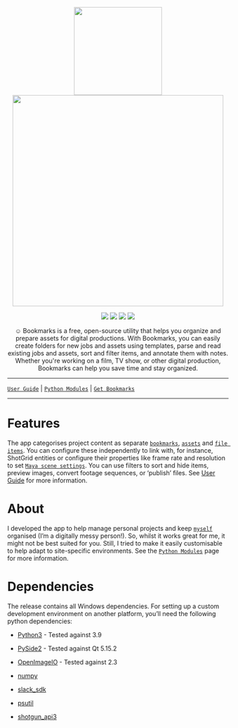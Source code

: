 <p align="center">
  <img width="200" src="https://bookmarks-vfx.com/_static/icon.png">
  <img width="480" src="https://bookmarks-vfx.com/_images/active_bookmark.png">
</p>

<p align="center">
  <img src="https://img.shields.io/badge/Python-3.8%2B-lightgrey">
  <img src="https://img.shields.io/badge/Python-PySide2-lightgrey">
  <img src="https://img.shields.io/badge/Platform-Windows-lightgrey">
  <img src="https://img.shields.io/badge/Version-v0.8.5-green">
</p> 

<p align="center">
    ☺  Bookmarks is a free, open-source utility that helps you organize and prepare assets
    for digital productions. With Bookmarks, you can easily create folders for new jobs and assets
    using templates, parse and read existing jobs and assets, sort and filter items,
    and annotate them with notes.
    Whether you're working on a film, TV show, or other digital production,
    Bookmarks can help you save time and stay organized.
</p>

---


[`User Guide`](https://bookmarks-vfx.com/guide.html#user-guide)  |  [`Python Modules`](https://bookmarks-vfx.com/modules.html#python-modules)  |  [`Get Bookmarks`](https://bookmarks-vfx.com/guide.html#get-bookmarks)

---

# Features

The app categorises  project content as separate [`bookmarks`](https://bookmarks-vfx.com/modules/items/bookmark_items.html#module-bookmarks.items.bookmark_items),
[`assets`](https://bookmarks-vfx.com/modules/items/asset_items.html#module-bookmarks.items.asset_items) and [`file items`](https://bookmarks-vfx.com/modules/items/file_items.html#module-bookmarks.items.file_items).
You can configure these independently to link with, for instance, ShotGrid entities or
configure their properties like frame rate and resolution to set [`Maya scene settings`](https://bookmarks-vfx.com/modules/maya/plugin.html#module-bookmarks.maya.plugin).
You can use filters to sort and hide items, preview images, convert footage sequences, or ‘publish’ files.
See [User Guide](https://bookmarks-vfx.com/guide.html#user-guide) for more information.

# About

I developed the app to help manage personal projects and keep [`myself`](https://gergely-wootsch.com) organised (I’m a digitally messy person!). So, whilst it works great for me, it might not be best suited for you. Still, I tried to make it easily customisable to help adapt to site-specific environments. See the [`Python Modules`](https://bookmarks-vfx.com/modules.html#python-modules) page for more information.

# Dependencies

The release contains all Windows dependencies. For setting up a custom development environment on another platform, you’ll need the following python dependencies:


* [Python3](https://github.com/python/cpython) -  Tested against 3.9


* [PySide2](https://pypi.org/project/PySide2) - Tested against Qt 5.15.2


* [OpenImageIO](https://github.com/OpenImageIO/oiio) - Tested against 2.3


* [numpy](https://pypi.org/project/numpy)


* [slack_sdk](https://pypi.org/project/slack_sdk)


* [psutil](https://pypi.org/project/psutil)


* [shotgun_api3](https://github.com/shotgunsoftware/python-api)

<!-- note:

* Currently, Windows is the only supported platform (although much of the codebase should be platform-agnostic).
* OpenImageIO does not currently maintain installable python packages. -->

